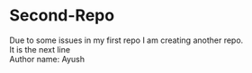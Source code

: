 # Second-Repo
Due to some issues in my first repo I am creating another repo.
<br>
It is the next line
<br>
Author name: Ayush
